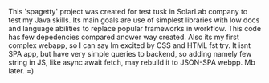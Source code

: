 This 'spagetty' project was created for test tusk in SolarLab company to test my Java skills. Its main goals are use of simplest libraries with low docs and language abilities to replace popular frameworks in workflow. This code has few depedencies compared anower way created. Also its my first complex webapp, so I can say Im excited by CSS and HTML fst try. It isnt SPA app, but have very simple queries to backend, so adding namely few string in JS, like async await fetch, may rebuild it to JSON-SPA webpp. Mb later. =)
